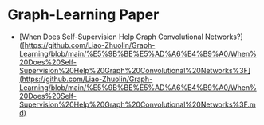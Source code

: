 # Graph-Learning Paper
- [When Does Self-Supervision Help Graph Convolutional Networks?]([https://github.com/Liao-Zhuolin/Graph-Learning/blob/main/%E5%9B%BE%E5%AD%A6%E4%B9%A0/When%20Does%20Self-Supervision%20Help%20Graph%20Convolutional%20Networks%3F](https://github.com/Liao-Zhuolin/Graph-Learning/blob/main/%E5%9B%BE%E5%AD%A6%E4%B9%A0/When%20Does%20Self-Supervision%20Help%20Graph%20Convolutional%20Networks%3F.md)
